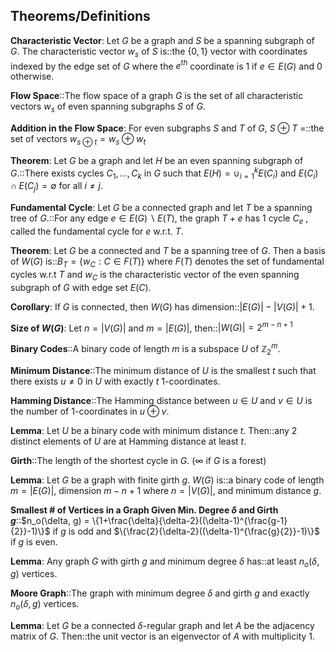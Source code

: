 ## Theorems/Definitions

**Characteristic Vector**: Let $G$ be a graph and $S$ be a spanning subgraph of $G$. The characteristic vector $w_s$ of $S$ is::the $\{0,1\}$ vector with coordinates indexed by the edge set of $G$ where the $e^{th}$ coordinate is $1$ if $e \in E(G)$ and $0$ otherwise.

**Flow Space**::The flow space of a graph $G$ is the set of all characteristic vectors $w_s$ of even spanning subgraphs $S$ of $G$.

**Addition in the Flow Space**: For even subgraphs $S$ and $T$ of $G$, $S \oplus T$ =::the set of vectors $w_{s \oplus t} = w_s \oplus w_t$ 

**Theorem**: Let $G$ be a graph and let $H$ be an even spanning subgraph of $G$.::There exists cycles $C_1, ..., C_k$ in $G$ such that $E(H) = \cup_{i=1}^k E(C_i)$ and $E(C_i) \cap E(C_j) = \emptyset$ for all $i \neq j$.

**Fundamental Cycle**: Let $G$ be a connected graph and let $T$ be a spanning tree of $G$.::For any edge $e \in E(G) \backslash E(T)$, the graph $T + e$ has $1$ cycle $C_e$ , called the fundamental cycle for $e$ w.r.t. $T$.

**Theorem**: Let $G$ be a connected and $T$ be a spanning tree of $G$. Then a basis of $W(G)$ is::$B_T = \{w_C : C \in F(T)\}$ where $F(T)$ denotes the set of fundamental cycles w.r.t $T$ and $w_C$ is the characteristic vector of the even spanning subgraph of $G$ with edge set $E(C)$.

**Corollary**: If $G$ is connected, then $W(G)$ has dimension::$|E(G)|-|V(G)|+1$.

**Size of $W(G)$**: Let $n=|V(G)|$ and $m=|E(G)|$, then::$|W(G)| = 2^{m-n+1}$

**Binary Codes**::A binary code of length $m$ is a subspace $U$ of $\mathbb{Z}_{2}^{m}$. 

**Minimum Distance**::The minimum distance of $U$ is the smallest $t$ such that there exists $u \neq 0$ in $U$ with exactly $t$ $1$-coordinates.

**Hamming Distance**::The Hamming distance between $u \in U$ and $v \in U$ is the number of $1$-coordinates in $u\oplus v$.

**Lemma**: Let $U$ be a binary code with minimum distance $t$. Then::any 2 distinct elements of $U$ are at Hamming distance at least $t$.

**Girth**::The length of the shortest cycle in $G$. ($\infty$ if $G$ is a forest)

**Lemma**: Let $G$ be a graph with finite girth $g$. $W(G)$ is::a binary code of length $m=|E(G)|$, dimension $m-n+1$ where $n=|V(G)|$, and minimum distance $g$.

**Smallest # of Vertices in a Graph Given Min. Degree $\delta$ and Girth $g$**::$n_o(\delta, g) = \{1+\frac{\delta}{\delta-2}((\delta-1)^{\frac{g-1}{2}}-1)\}$ if $g$ is odd and $\{\frac{2}{\delta-2}((\delta-1)^{\frac{g}{2}}-1)\}$ if $g$ is even.

**Lemma**: Any graph $G$ with girth $g$ and minimum degree $\delta$ has::at least $n_o(\delta, g)$ vertices.

**Moore Graph**::The graph with minimum degree $\delta$ and girth $g$ and exactly $n_o(\delta, g)$ vertices.

**Lemma**: Let $G$ be a connected $\delta$-regular graph and let $A$ be the adjacency matrix of $G$. Then::the unit vector is an eigenvector of $A$ with multiplicity 1.